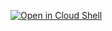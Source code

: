   [![Open in Cloud Shell](https://gstatic.com/cloudssh/images/open-btn.svg)](https://shell.cloud.google.com/cloudshell/editor?cloudshell_image=gcr.io/spatial-ship-359809/devcontainer-test:latest&cloudshell_git_repo=https://github.com/input-output-hk/devcontainer-repo-template&cloudshell_workspace=.)